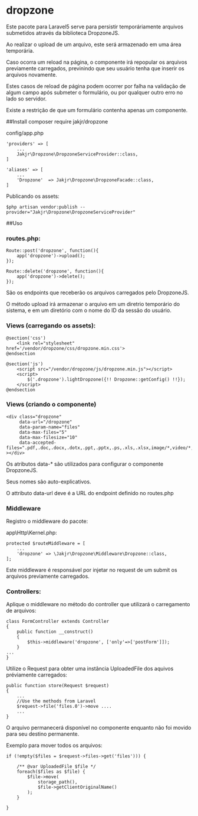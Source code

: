 # dropzone
Este pacote para Laravel5 serve para persistir temporáriamente arquivos submetidos através da biblioteca DropzoneJS.

Ao realizar o upload de um arquivo, este será armazenado em uma área temporária.

Caso ocorra um reload na página, o componente irá repopular os arquivos previamente carregados, previnindo que seu usuário tenha que inserir os arquivos novamente.

Estes casos de reload de página podem ocorrer por falha na validação de algum campo após submeter o formulário, ou por qualquer outro erro no lado so servidor.

Existe a restrição de que um formulário contenha apenas um componente.  

##Install
composer require jakjr/dropzone

config/app.php

    'providers' => [
        ...
        Jakjr\Dropzone\DropzoneServiceProvider::class,
    ]
    
    'aliases' => [
        ...
        'Dropzone'  => Jakjr\Dropzone\DropzoneFacade::class,
    ]

Publicando os assets:

    $php artisan vendor:publish --provider="Jakjr\Dropzone\DropzoneServiceProvider"

##Uso

### routes.php:
    Route::post('dropzone', function(){
        app('dropzone')->upload();
    });
    
    Route::delete('dropzone', function(){
        app('dropzone')->delete();
    });

São os endpoints que receberão os arquivos carregados pelo DropzoneJS.

O método upload irá armazenar o arquivo em um diretrio temporário do sistema, e em um diretório com o nome do ID da sessão do usuário.

### Views (carregando os assets):
    @section('css')
        <link rel="stylesheet" href='/vendor/dropzone/css/dropzone.min.css'>
    @endsection

    @section('js')
        <script src="/vendor/dropzone/js/dropzone.min.js"></script>
        <script>
            $('.dropzone').lightDropzone({!! Dropzone::getConfig() !!});
        </script>
    @endsection
    
### Views (criando o componente)
    <div class="dropzone"
         data-url="/dropzone"
         data-param-name="files"
         data-max-files="5"
         data-max-filesize="10"
         data-accepted-files=".pdf,.doc,.docx,.dotx,.ppt,.pptx,.ps,.xls,.xlsx,image/*,video/*,audio/*,text/*"
    ></div>

Os atributos data-* são utilizados para configurar o componente DropzoneJS.

Seus nomes são auto-explicativos.

O attributo data-url deve é a URL do endpoint definido no routes.php


### Middleware

Registro o middleware do pacote:

app\Http\Kernel.php:

    protected $routeMiddleware = [
        ...
        'dropzone' => \Jakjr\Dropzone\Middleware\Dropzone::class,
    ];

Este middleware é responsável por injetar no request de um submit os arquivos previamente carregados. 

   
### Controllers:

Aplique o middleware no método do controller que utilizará o carregamento de arquivos:

    class FormController extends Controller
    {
        public function __construct()
        {
            $this->middleware('dropzone', ['only'=>['postForm']]);
        }
    ...
    }
    

Utilize o Request para obter uma instância UploadedFile dos aquivos préviamente carregados:

    public function store(Request $request)
    {
        ...
        //Use the methods from Laravel
        $request->file('files.0')->move ....
        ...
    }
    

O arquivo permanecerá disponível no componente enquanto não foi movido para seu destino permanente.
 
 
Exemplo para mover todos os arquivos:


    if (!empty($files = $request->files->get('files'))) {

        /** @var UploadedFile $file */
        foreach($files as $file) {
            $file->move(
                storage_path(),
                $file->getClientOriginalName()
            );
        }

    }
